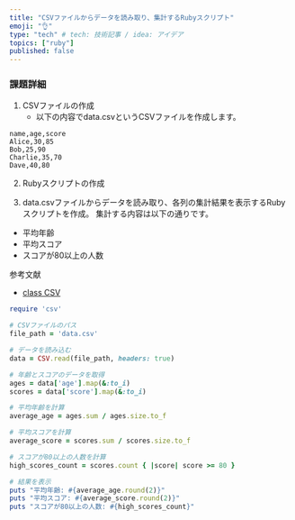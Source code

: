 ```yaml
---
title: "CSVファイルからデータを読み取り、集計するRubyスクリプト"
emoji: "👌"
type: "tech" # tech: 技術記事 / idea: アイデア
topics: ["ruby"]
published: false
---
```

### 課題詳細

1. CSVファイルの作成
   - 以下の内容でdata.csvというCSVファイルを作成します。

```csv
name,age,score
Alice,30,85
Bob,25,90
Charlie,35,70
Dave,40,80
```

2. Rubyスクリプトの作成

3. data.csvファイルからデータを読み取り、各列の集計結果を表示するRubyスクリプトを作成。
集計する内容は以下の通りです。

- 平均年齢
- 平均スコア
- スコアが80以上の人数

参考文献
- [class CSV](https://docs.ruby-lang.org/ja/latest/class/CSV.html)

```ruby
require 'csv'

# CSVファイルのパス
file_path = 'data.csv'

# データを読み込む
data = CSV.read(file_path, headers: true)

# 年齢とスコアのデータを取得
ages = data['age'].map(&:to_i)
scores = data['score'].map(&:to_i)

# 平均年齢を計算
average_age = ages.sum / ages.size.to_f

# 平均スコアを計算
average_score = scores.sum / scores.size.to_f

# スコアが80以上の人数を計算
high_scores_count = scores.count { |score| score >= 80 }

# 結果を表示
puts "平均年齢: #{average_age.round(2)}"
puts "平均スコア: #{average_score.round(2)}"
puts "スコアが80以上の人数: #{high_scores_count}"

```

